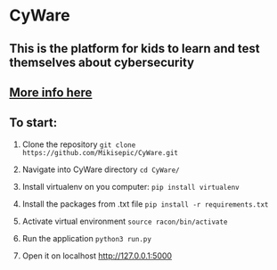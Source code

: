 # CyWare

## This is the platform for kids to learn and test themselves about cybersecurity
## [More info here](https://devpost.com/software/cyware)

## To start:

1. Clone the repository
```git clone https://github.com/Mikisepic/CyWare.git ```

2. Navigate into CyWare directory
``` cd CyWare/ ```

3. Install virtualenv on you computer:
```pip install virtualenv```

4. Install the packages from .txt file
```pip install -r requirements.txt```

5. Activate virtual environment
```source racon/bin/activate```

6. Run the application
``` python3 run.py ```

7. Open it on localhost
http://127.0.0.1:5000
